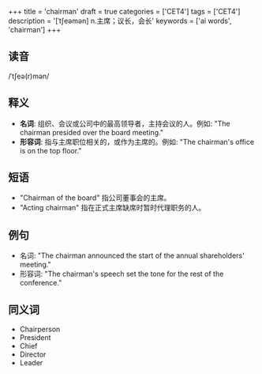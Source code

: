 +++
title = 'chairman'
draft = true
categories = ['CET4']
tags = ['CET4']
description = '[ˈt∫eəmən] n.主席；议长，会长'
keywords = ['ai words', 'chairman']
+++

## 读音
/ˈtʃeə(r)mən/

## 释义
- **名词**: 组织、会议或公司中的最高领导者，主持会议的人。例如: "The chairman presided over the board meeting."
- **形容词**: 指与主席职位相关的，或作为主席的。例如: "The chairman's office is on the top floor."

## 短语
- "Chairman of the board" 指公司董事会的主席。
- "Acting chairman" 指在正式主席缺席时暂时代理职务的人。

## 例句
- 名词: "The chairman announced the start of the annual shareholders' meeting."
- 形容词: "The chairman's speech set the tone for the rest of the conference."

## 同义词
- Chairperson
- President
- Chief
- Director
- Leader
